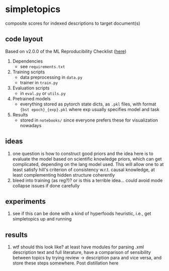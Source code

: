 # simpletopics
composite scores for indexed descriptions to target document(s)

## code layout

Based on v2.0.0 of the ML Reproducibility Checklist ([here](https://www.cs.mcgill.ca/~jpineau/ReproducibilityChecklist.pdf))
1. Dependencies 
   - see `requirements.txt`
3. Training scripts
   - data preprocessing in `data.py`
   - trainer in `train.py`
4. Evaluation scripts
   - in `eval.py` or `utils.py`
5. Pretrained models
   - everything stored as pytorch state dicts, as `.pkl` files, with format `{bst epoch}_{exp}.pkl` where exp usually specifies model and task
6. Results
   - stored in `notebooks/` since everyone prefers these for visualization nowadays

## ideas
1. one question is how to construct good priors and the idea here is to evaluate the model based on scientific knowledge priors, which can get complicated, depending on the lang model used. This will allow one to at least satisfy hill's criterion of consistency w.r.t. causal knowledge, at least complementing hidden structure coherently
2. bleed into training (as reg?)? or is this a terrible idea... could avoid mode collapse issues if done carefully

## experiments
1. see if this can be done with a kind of hyperfoods heuristic, i.e., get simpletopics up and running

## results
1. wtf should this look like? at least have modules for parsing .xml description text and full literature, have a comparison of sensibility between topics by trying review -> description para and vice versa, and store these steps somewhere. Post distillation here
